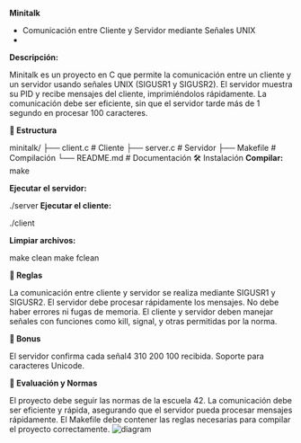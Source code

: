 **Minitalk** 

- Comunicación entre Cliente y Servidor mediante Señales UNIX
- 
**Descripción:**

 Minitalk es un proyecto en C que permite la comunicación entre un cliente y un servidor usando señales UNIX (SIGUSR1 y SIGUSR2). El servidor muestra su PID y recibe mensajes del cliente, imprimiéndolos rápidamente. La comunicación debe ser eficiente, sin que el servidor tarde más de 1 segundo en procesar 100 caracteres.

**📂 Estructura**

minitalk/
├── client.c            # Cliente
├── server.c            # Servidor
├── Makefile            # Compilación
└── README.md           # Documentación
🛠️ Instalación
**Compilar:**
make

**Ejecutar el servidor:**

./server
**Ejecutar el cliente:**

./client <PID> <message>

**Limpiar archivos:**

make clean
make fclean

**🎯 Reglas**

La comunicación entre cliente y servidor se realiza mediante SIGUSR1 y SIGUSR2.
El servidor debe procesar rápidamente los mensajes.
No debe haber errores ni fugas de memoria.
El cliente y servidor deben manejar señales con funciones como kill, signal, y otras permitidas por la norma.

**🎁 Bonus**

El servidor confirma cada señal4 310 200 100 recibida.
Soporte para caracteres Unicode.

**🚀 Evaluación y Normas**

El proyecto debe seguir las normas de la escuela 42.
La comunicación debe ser eficiente y rápida, asegurando que el servidor pueda procesar mensajes rápidamente.
El Makefile debe contener las reglas necesarias para compilar el proyecto correctamente.
![diagram](https://github.com/user-attachments/assets/6d45a16c-30ec-42ff-a5e4-7d86fd170a9d)
